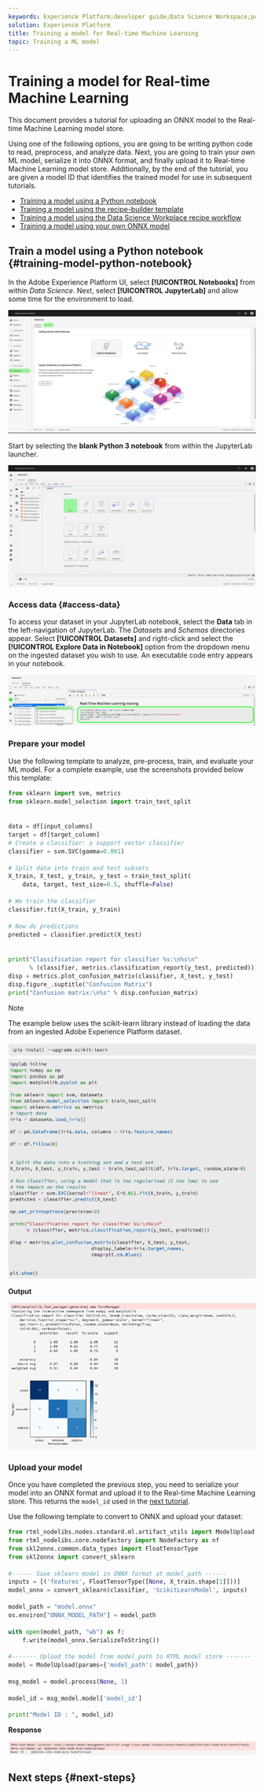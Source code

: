 ```yaml
---
keywords: Experience Platform;developer guide;Data Science Workspace;popular topics;Real time machine learning;node reference;
solution: Experience Platform
title: Training a model for Real-time Machine Learning
topic: Training a ML model
---
```


# Training a model for Real-time Machine Learning

This document provides a tutorial for uploading an ONNX model to the Real-time Machine Learning model store. 

Using one of the following options, you are going to be writing python code to read, preprocess, and analyze data. Next, you are going to train your own ML model, serialize it into ONNX format, and finally upload it to Real-time Machine Learning model store. Additionally, by the end of the tutorial, you are given a model ID that identifies the trained model for use in subsequent tutorials.

* [Training a model using a Python notebook](#training-model-python-notebook)
* [Training a model using the recipe-builder template]()
* [Training a model using the Data Science Workplace recipe workflow]()
* [Training a model using your own ONNX model]()

## Train a model using a Python notebook {#training-model-python-notebook}

In the Adobe Experience Platform UI, select **[!UICONTROL Notebooks]** from within *Data Science*. Next, select **[!UICONTROL JupyterLab]** and allow some time for the environment to load.

![open JupyterLab](../images/rtml/open-jupyterlab.png)

Start by selecting the **blank Python 3 notebook** from within the JupyterLab launcher.

![blank python](../images/rtml/python-blank.png)

### Access data {#access-data}

To access your dataset in your JupyterLab notebook, select the **Data** tab in the left-navigation of JupyterLab. The *Datasets* and *Schemas* directories appear. Select **[!UICONTROL Datasets]** and right-click and select the **[!UICONTROL Explore Data in Notebook]** option from the dropdown menu on the ingested dataset you wish to use. An executable code entry appears in your notebook.

![dataset access](../images/rtml/access-dataset.png)

### Prepare your model

Use the following template to analyze, pre-process, train, and evaluate your ML model. For a complete example, use the screenshots provided below this template: 

```python
from sklearn import svm, metrics
from sklearn.model_selection import train_test_split


data = df[input_columns]
target = df[target_column]
# Create a classifier: a support vector classifier
classifier = svm.SVC(gamma=0.001)

# Split data into train and test subsets
X_train, X_test, y_train, y_test = train_test_split(
    data, target, test_size=0.5, shuffle=False)

# We train the classifier
classifier.fit(X_train, y_train)

# Now do predictions
predicted = classifier.predict(X_test)


print("Classification report for classifier %s:\n%s\n"
      % (classifier, metrics.classification_report(y_test, predicted)))
disp = metrics.plot_confusion_matrix(classifier, X_test, y_test)
disp.figure_.suptitle("Confusion Matrix")
print("Confusion matrix:\n%s" % disp.confusion_matrix)
```

>[!NOTE]
>The example below uses the scikit-learn library instead of loading the data from an ingested Adobe Experience Platform dataset.

![install scikit](../images/rtml/install-scikit.png)
![training example](../images/rtml/train-example.png)

**Output**

![output for scikit](../images/rtml/train-example-response.png)

### Upload your model

Once you have completed the previous step, you need to serialize your model into an ONNX format and upload it to the Real-time Machine Learning store. This returns the `model_id` used in the [next tutorial](#next-steps).

Use the following template to convert to ONNX and upload your dataset:

```python
from rtml_nodelibs.nodes.standard.ml.artifact_utils import ModelUpload
from rtml_nodelibs.core.nodefactory import NodeFactory as nf
from skl2onnx.common.data_types import FloatTensorType
from skl2onnx import convert_sklearn

#------ Save sklearn model in ONNX format at model_path ------
inputs = [('features', FloatTensorType([None, X_train.shape[1]]))]
model_onnx = convert_sklearn(classifier, 'ScikitLearnModel', inputs)

model_path = "model.onnx"
os.environ["ONNX_MODEL_PATH"] = model_path

with open(model_path, "wb") as f:
	f.write(model_onnx.SerializeToString())

#------- Upload the model from model_path to RTML model store -------
model = ModelUpload(params={'model_path': model_path})

msg_model = model.process(None, 1)

model_id = msg_model.model['model_id']

print("Model ID : ", model_id)
```

**Response**

![model id](../images/rtml/model-id.png)

## Next steps {#next-steps}